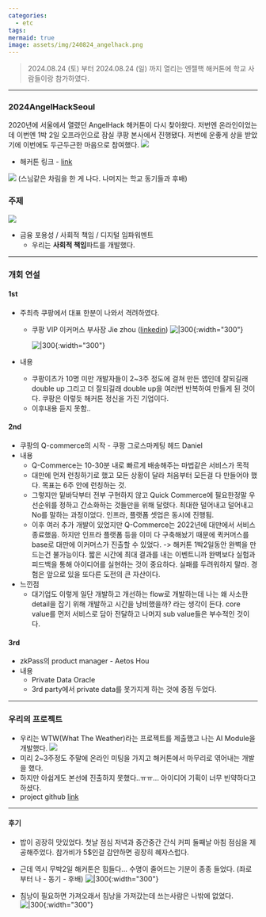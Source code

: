 ```yaml
---
categories:
  - etc
tags: 
mermaid: true
image: assets/img/240824_angelhack.png
---
```

> 2024.08.24 (토) 부터 2024.08.24 (일) 까지 열리는 엔젤핵 해커톤에 학교 사람들이랑 참가하였다.
---

### 2024AngelHackSeoul
 2020년에 서울에서 열렸던 AngelHack 해커톤이 다시 찾아왔다. 저번엔 온라인이었는데 이번엔 1박 2일 오프라인으로 잠실 쿠팡 본사에서 진행됐다.  저번에 운좋게 상을 받았기에 이번에도 두근두근한 마음으로 참여했다.
![](https://i.imgur.com/hIVyNXi.png)

- 해커톤 링크 - [link](https://angelhack.com/hackglobal/seoul/)

![](https://i.imgur.com/WtoXUCO.png)
(스님같은 차림을 한 게 나다. 나머지는 학교 동기들과 후배)

### 주제
![](https://i.imgur.com/k0ufJSh.png)
- 금융 포용성 / 사회적 책임 / 디지털 임파워멘트
	- 우리는 **사회적 책임**파트를 개발했다.

----

### 개회 연설

#### 1st
- 주최측 쿠팡에서 대표 한분이 나와서 격려하였다.
	- 쿠팡 VIP 이커머스 부사장 Jie zhou ([linkedin](https://kr.linkedin.com/in/jiezhou1))
		![|300](https://i.imgur.com/NlE7YVm.png){:width="300"}

		![|300](https://i.imgur.com/2E7lmkV.jpeg){:width="300"}

- 내용
	- 쿠팡이츠가 10명 미만 개발자들이 2~3주 정도에 걸쳐 만든 앱인데 잘되길래 double up 그리고 더 잘되길래 double up을 여러번 반복하여 만들게 된 것이다. 쿠팡은 이렇듯 해커톤 정신을 가진 기업이다.
	- 이후내용 듣지 못함..


#### 2nd
- 쿠팡의 Q-commerce의 시작 - 쿠팡 그로스마케팅 헤드 Daniel
- 내용
	- Q-Commerce는 10-30분 내로 빠르게 배송해주는 마법같은 서비스가 목적
	- 대만에 먼저 런칭하기로 했고 모든 상황이 달라 처음부터 모든걸 다 만들어야 했다. 목표는 6주 안에 런칭하는 것.
	- 그렇지만 밑바닥부터 전부 구현하지 않고 Quick Commerce에 필요한정말 우선순위를 정하고 간소화하는 것들만을 위해 달렸다. 최대한 덜어내고 덜어내고 No를 말하는 과정이었다. 인프라, 플랫폼 셋업은 동시에 진행됨. 
	- 이후 여러 추가 개발이 있었지만 Q-Commerce는 2022년에 대만에서 서비스 종료했음. 하지만 인프라 플랫폼 등을 이미 다 구축해놨기 때문에 퀵커머스를 base로 대만에 이커머스가 진출할 수 있었다.
	-> 해커톤 1박2일동안 완벽을 만드는건 불가능이다. 짧은 시간에 최대 결과를 내는 이벤트니까 완벽보다 실험과 피드백을 통해 아이디어를 실현하는 것이 중요하다. 실패를 두려워하지 말라. 경험은 앞으로 있을 또다른 도전의 큰 자산이다.
- 느낀점
	- 대기업도 이렇게 일단 개발하고 개선하는 flow로 개발하는데 나는 왜 사소한 detail을 잡기 위해 개발하고 시간을 낭비했을까? 라는 생각이 든다. core value를 먼저 서비스로 담아 전달하고 나머지 sub value들은 부수적인 것이다.

#### 3rd
- zkPass의 product manager - Aetos Hou
- 내용
	- Private Data Oracle
	- 3rd party에서 private data를 못가지게 하는 것에 중점 두었다.

---

### 우리의 프로젝트
- 우리는 WTW(What The Weather)라는 프로젝트를 제출했고 나는 AI Module을 개발했다.
	![](https://i.imgur.com/OTEYfGl.png)
- 미리 2~3주정도 주말에 온라인 미팅을 가지고 해커톤에서 마무리로 엮어내는 개발을 했다.
- 하지만 아쉽게도 본선에 진출하지 못했다..ㅠㅠ... 아이디어 기획이 너무 빈약하다고 하셨다.
- project github [link](https://github.com/what-the-weather2024/.github/tree/main/profile)

---

#### 후기
- 밥이 굉장히 맛있었다. 첫날 점심 저녁과 중간중간 간식 커피 둘째날 아침 점심을 제공해주었다. 참가비가 5$인걸 감안하면 굉장히 혜자스럽다.
- 근데 역시 무박2일 해커톤은 힘들다... 수명이 줄어드는 기분이 종종 들었다. (좌로부터 나 - 동기 - 후배)
	![|300](https://i.imgur.com/5ejPzGM.jpeg){:width="300"}

- 침낭이 필요하면 가져오래서 침낭을 가져갔는데 쓰는사람은 나밖에 없었다. 
	![|300](https://i.imgur.com/DyWUkKh.jpeg){:width="300"}
